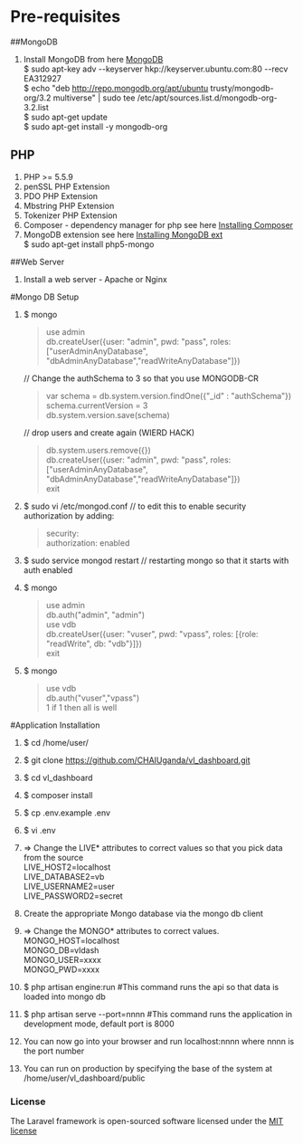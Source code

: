 # Pre-requisites
##MongoDB 
1. Install MongoDB from here [MongoDB](https://docs.mongodb.com/manual/installation/)  
   $ sudo apt-key adv --keyserver hkp://keyserver.ubuntu.com:80 --recv EA312927  
   $ echo "deb http://repo.mongodb.org/apt/ubuntu trusty/mongodb-org/3.2 multiverse" | sudo tee /etc/apt/sources.list.d/mongodb-org-3.2.list  
   $ sudo apt-get update  
   $ sudo apt-get install -y mongodb-org  

## PHP
1. PHP >= 5.5.9
2. penSSL PHP Extension
3. PDO PHP Extension
4. Mbstring PHP Extension
5. Tokenizer PHP Extension
6. Composer - dependency manager for php  see here [Installing Composer](https://getcomposer.org/doc/00-intro.md)
7. MongoDB extension see here [Installing MongoDB ext](http://php.net/manual/en/mongodb.setup.php)  
   $ sudo apt-get install php5-mongo 

##Web Server
1. Install a web server - Apache or Nginx


#Mongo DB Setup
1. $ mongo  
	>use admin  
	>db.createUser({user: "admin", pwd: "pass", roles: ["userAdminAnyDatabase", "dbAdminAnyDatabase","readWriteAnyDatabase"]})  

	// Change the authSchema to 3 so that you use MONGODB-CR  
	>var schema = db.system.version.findOne({"_id" : "authSchema"})  
	>schema.currentVersion = 3  
	>db.system.version.save(schema)  

	// drop users and create again (WIERD HACK)  
	>db.system.users.remove({})  
	>db.createUser({user: "admin", pwd: "pass", roles: ["userAdminAnyDatabase", "dbAdminAnyDatabase","readWriteAnyDatabase"]})  
	>exit  

2. $ sudo vi /etc/mongod.conf // to edit this to enable security authorization by adding:

	>security:  
	>    authorization: enabled  

3. $ sudo service mongod restart // restarting mongo so that it starts with auth enabled  

4. $ mongo  

	>use admin  
	>db.auth("admin", "admin")  
	>use vdb  
	>db.createUser({user: "vuser", pwd: "vpass", roles: [{role: "readWrite", db: "vdb"}]})  
	>exit

5. $ mongo
	>use vdb  
	>db.auth("vuser","vpass")  
	1
	if 1 then all is well

#Application Installation
1. $ cd /home/user/
2. $ git clone https://github.com/CHAIUganda/vl_dashboard.git
3. $ cd vl_dashboard
4. $ composer install
5. $ cp .env.example .env
6. $ vi .env
7.   => Change the LIVE* attributes to correct values so that you pick data from the source  
	 LIVE_HOST2=localhost  
	 LIVE_DATABASE2=vb  
	 LIVE_USERNAME2=user  
	 LIVE_PASSWORD2=secret  
8.   Create the appropriate Mongo database via the mongo db client
9.   => Change the MONGO* attributes to correct values.  
	 MONGO_HOST=localhost  
	 MONGO_DB=vldash  
	 MONGO_USER=xxxx  
	 MONGO_PWD=xxxx  

10. $ php artisan engine:run #This  command runs the api so that data is loaded into mongo db
11. $ php artisan serve --port=nnnn #This command runs the application in development mode, default port is 8000
12. You can now go into your browser and run localhost:nnnn where nnnn is the port number
13. You can run on production by specifying the base of the system at /home/user/vl_dashboard/public

### License

The Laravel framework is open-sourced software licensed under the [MIT license](http://opensource.org/licenses/MIT)

